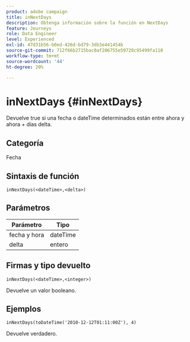 ```yaml
---
product: adobe campaign
title: inNextDays
description: Obtenga información sobre la función en NextDays
feature: Journeys
role: Data Engineer
level: Experienced
exl-id: 47d31b56-b0ed-426d-bd79-3db3e441454b
source-git-commit: 712f66b2715bac0af206755e59728c95499fa110
workflow-type: tm+mt
source-wordcount: '44'
ht-degree: 20%

---
```


# inNextDays {#inNextDays}

Devuelve true si una fecha o dateTime determinados están entre ahora y ahora + días delta.

## Categoría

Fecha

## Sintaxis de función

`inNextDays(<dateTime>,<delta>)`

## Parámetros

| Parámetro | Tipo |
|-----------|------------------|
| fecha y hora | dateTime |
| delta | entero |

## Firmas y tipo devuelto

`inNextDays(<dateTime>,<integer>)`

Devuelve un valor booleano.

## Ejemplos

`inNextDays(toDateTime('2010-12-12T01:11:00Z'), 4)`

Devuelve verdadero.
